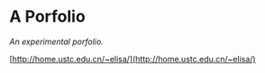 # A Porfolio

*An experimental porfolio.*

[http://home.ustc.edu.cn/~elisa/](http://home.ustc.edu.cn/~elisa/)
